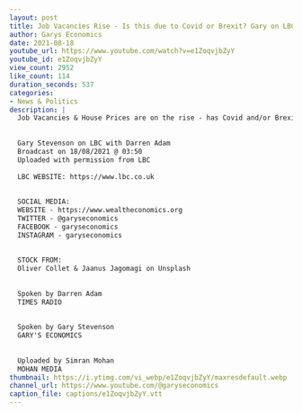 ```yaml
---
layout: post
title: Job Vacancies Rise - Is this due to Covid or Brexit? Gary on LBC with Darren Adam
author: Garys Economics
date: 2021-08-18
youtube_url: https://www.youtube.com/watch?v=e1ZoqvjbZyY
youtube_id: e1ZoqvjbZyY
view_count: 2952
like_count: 114
duration_seconds: 537
categories:
- News & Politics
description: |
  Job Vacancies & House Prices are on the rise - has Covid and/or Brexit contributed?
  
  
  Gary Stevenson on LBC with Darren Adam
  Broadcast on 18/08/2021 @ 03:50
  Uploaded with permission from LBC
  
  LBC WEBSITE: https://www.lbc.co.uk
  
  
  SOCIAL MEDIA:
  WEBSITE - https://www.wealtheconomics.org
  TWITTER - @garyseconomics
  FACEBOOK - garyseconomics
  INSTAGRAM - garyseconomics
  
  
  STOCK FROM:
  Oliver Collet & Jaanus Jagomagi on Unsplash
  
  
  Spoken by Darren Adam
  TIMES RADIO
  
  
  Spoken by Gary Stevenson
  GARY'S ECONOMICS
  
  
  Uploaded by Simran Mohan 
  MOHAN MEDIA
thumbnail: https://i.ytimg.com/vi_webp/e1ZoqvjbZyY/maxresdefault.webp
channel_url: https://www.youtube.com/@garyseconomics
caption_file: captions/e1ZoqvjbZyY.vtt
---
```

